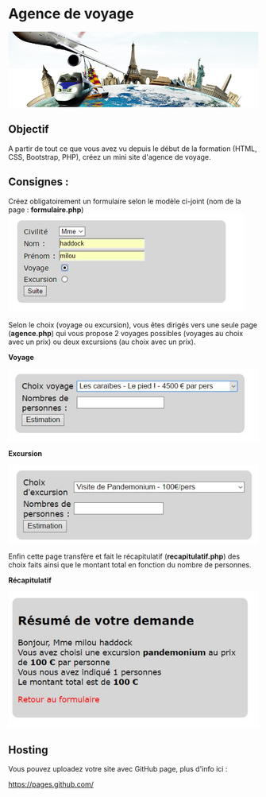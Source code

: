 # Agence de voyage



![Agence de voyages](assets/agences.jpg)

## Objectif

A partir de tout ce que vous avez vu depuis le début de la formation (HTML, CSS, Bootstrap, PHP), créez un mini site d'agence de voyage.

## Consignes :
Créez obligatoirement un formulaire selon le modèle ci-joint (nom de la page : **formulaire.php**)
![Formulaire](assets/formulaire.jpg)

Selon le choix (voyage ou excursion), vous êtes dirigés vers une seule page (**agence.php**) qui vous propose 2 voyages possibles (voyages au choix avec un prix) ou deux excursions (au choix avec un prix).

**Voyage**

![Voyage](assets/choix_voyage.jpg)

**Excursion**

![Excursion](assets/choix_excursion.jpg)

Enfin cette page transfère et fait le récapitulatif (**recapitulatif.php**) des choix faits ainsi que le montant total en fonction du nombre de personnes.

**Récapitulatif**

![Recapitulatif](assets/recapitulatif.jpg)


## Hosting
Vous pouvez uploadez votre site avec GitHub page, plus d'info ici :

https://pages.github.com/
